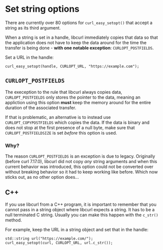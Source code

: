 # Set string options

There are currently over 80 options for `curl_easy_setopt()` that accept a
string as its third argument.

When a string is set in a handle, libcurl immediately copies that data so that
the application does not have to keep the data around for the time the
transfer is being done - **with one notable exception**: `CURLOPT_POSTFIELDS`.

Set a URL in the handle:

    curl_easy_setopt(handle, CURLOPT_URL, "https://example.com");

## `CURLOPT_POSTFIELDS`

The exeception to the rule that libcurl always copies data,
`CURLOPT_POSTFIELDS` only stores the pointer to the data, meaning an
appliction using this option **must** keep the memory around for the entire
duration of the associated transfer.

If that is problematic, an alternative is to instead use
`CURLOPT_COPYPOSTFIELDS` which copies the data. If the data is binary and does
not stop at the first presence of a null byte, make sure that
`CURLOPT_POSTFIELDSIZE` is set *before* this option is used.

### Why?

The reason `CURLOPT_POSTFIELDS` is an exception is due to legacy. Originally
(before curl 7.17.0), libcurl did not copy *any* string arguments and when
this current behavior was introduced, this option could not be converted over
without breaking behavior so it had to keep working like before. Which now
sticks out, as no other option does...

## C++

If you use libcurl from a C++ program, it is important to remember that you
cannot pass in a string object where libcurl expects a string. It has to be a
null terminated C string. Usually you can make this happen with the `c_str()`
method.

For example, keep the URL in a string object and set that in the handle:

    std::string url("https://example.com/");
    curl_easy_setopt(curl, CURLOPT_URL, url.c_str());
